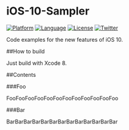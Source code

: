 # iOS-10-Sampler

[![Platform](http://img.shields.io/badge/platform-ios-blue.svg?style=flat
)](https://developer.apple.com/iphone/index.action)
[![Language](http://img.shields.io/badge/language-swift-brightgreen.svg?style=flat
)](https://developer.apple.com/swift)
[![License](http://img.shields.io/badge/license-MIT-lightgrey.svg?style=flat
)](http://mit-license.org)
[![Twitter](https://img.shields.io/badge/twitter-@shu223-blue.svg?style=flat)](http://twitter.com/shu223)


Code examples for the new features of iOS 10.


##How to build

Just build with Xcode 8.


##Contents

###Foo

FooFooFooFooFooFooFooFooFooFooFooFoo

###Bar

BarBarBarBarBarBarBarBarBarBarBarBarBar